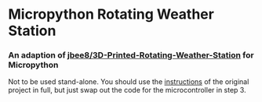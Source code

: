 # Micropython Rotating Weather Station

### An adaption of [jbee8/3D-Printed-Rotating-Weather-Station](https://github.com/jbee8/3D-Printed-Rotating-Weather-Station/) for Micropython

Not to be used stand-alone.
You should use the [instructions](https://core-electronics.com.au/projects/3d-printed-pico-weather-display/) of the original project in full,
but just swap out the code for the microcontroller in step 3.
